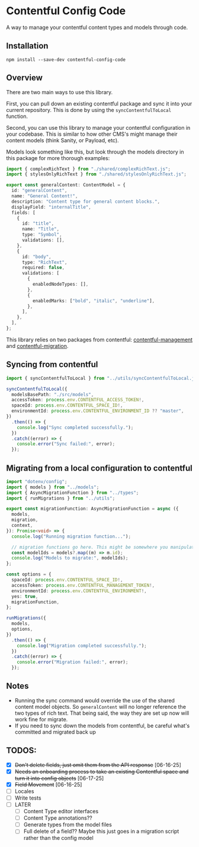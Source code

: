 # Contentful Config Code

A way to manage your contentful content types and models through code.

## Installation

`npm install --save-dev contentful-config-code`

## Overview

There are two main ways to use this library.

First, you can pull down an existing contentful package and sync it into your current repository. This is done by using the `syncContentfulToLocal` function.

Second, you can use this library to manage your contentful configuration in your codebase. This is similar to how other CMS's might manage their content models (think Sanity, or Payload, etc).

Models look something like this, but look through the models directory in this package for more thorough examples:

```typescript
import { complexRichText } from "./shared/complexRichText.js";
import { stylesOnlyRichText } from "./shared/stylesOnlyRichText.js";

export const generalContent: ContentModel = {
  id: "generalContent",
  name: "General Content!",
  description: "Content type for general content blocks.",
  displayField: "internalTitle",
  fields: [
    {
      id: "title",
      name: "Title",
      type: "Symbol",
      validations: [],
    },
    {
      id: "body",
      type: "RichText",
      required: false,
      validations: [
        {
          enabledNodeTypes: [],
        },
        {
          enabledMarks: ["bold", "italic", "underline"],
        },
      ],
    },
  ],
};
```

This library relies on two packages from contentful: [contentful-management](https://www.npmjs.com/package/contentful-management) and [contentful-migration](https://www.npmjs.com/package/contentful-migration).

## Syncing from contentful

```typescript
import { syncContentfulToLocal } from "../utils/syncContentfulToLocal.js";

syncContentfulToLocal({
  modelsBasePath: "./src/models",
  accessToken: process.env.CONTENTFUL_ACCESS_TOKEN!,
  spaceId: process.env.CONTENTFUL_SPACE_ID!,
  environmentId: process.env.CONTENTFUL_ENVIRONMENT_ID ?? "master",
})
  .then(() => {
    console.log("Sync completed successfully.");
  })
  .catch((error) => {
    console.error("Sync failed:", error);
  });
```

## Migrating from a local configuration to contentful

```typescript
import "dotenv/config";
import { models } from "../models";
import { AsyncMigrationFunction } from "../types";
import { runMigrations } from "../utils";

export const migrationFunction: AsyncMigrationFunction = async ({
  models,
  migration,
  context,
}): Promise<void> => {
  console.log("Running migration function...");

  // migration functions go here. This might be somewhere you manipulate data like taking a field that was previously plain text and converting it to rich text format. See the contentful-migration documentation for how to transformEntries
  const modelIds = models?.map((m) => m.id);
  console.log("Models to migrate:", modelIds);
};

const options = {
  spaceId: process.env.CONTENTFUL_SPACE_ID!,
  accessToken: process.env.CONTENTFUL_MANAGEMENT_TOKEN!,
  environmentId: process.env.CONTENTFUL_ENVIRONMENT!,
  yes: true,
  migrationFunction,
};

runMigrations({
  models,
  options,
})
  .then(() => {
    console.log("Migration completed successfully.");
  })
  .catch((error) => {
    console.error("Migration failed:", error);
  });
```

## Notes

- Running the sync command would override the use of the shared content model objects. So `generalContent` will no longer reference the two types of rich text. That being said, the way they are set up now will work fine for migrate.
- If you need to sync down the models from contentful, be careful what's committed and migrated back up

## TODOS:

- [x] ~~Don't delete fields, just omit them from the API response~~ [06-16-25]
- [x] ~~Needs an onboarding process to take an existing Contentful space and turn it into config objects~~ [06-17-25]
- [x] ~~Field Movement~~ [06-16-25]
- [ ] Locales
- [ ] Write tests
- [ ] LATER
  - [ ] Content Type editor interfaces
  - [ ] Content Type annotations??
  - [ ] Generate types from the model files
  - [ ] Full delete of a field?? Maybe this just goes in a migration script rather than the config model
